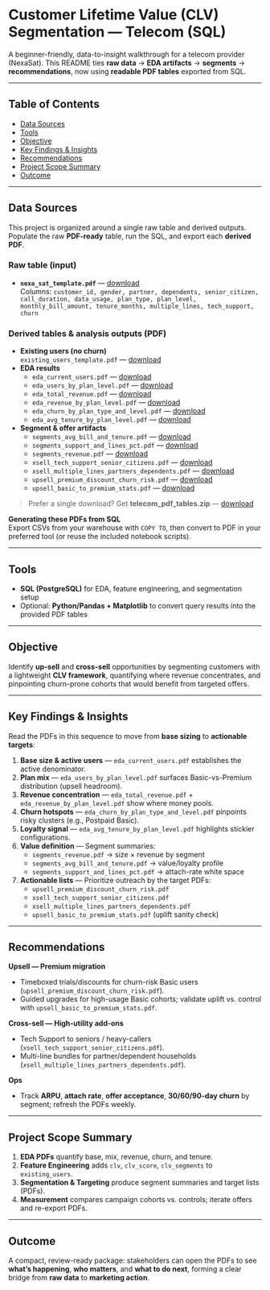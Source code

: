 # Customer Lifetime Value (CLV) Segmentation — Telecom (SQL)

A beginner-friendly, data-to-insight walkthrough for a telecom provider (NexaSat). This README ties **raw data** → **EDA artifacts** → **segments** → **recommendations**, now using **readable PDF tables** exported from SQL.

---

## Table of Contents
- [Data Sources](#data-sources)
- [Tools](#tools)
- [Objective](#objective)
- [Key Findings & Insights](#key-findings--insights)
- [Recommendations](#recommendations)
- [Project Scope Summary](#project-scope-summary)
- [Outcome](#outcome)

---

## Data Sources

This project is organized around a single raw table and derived outputs. Populate the raw **PDF-ready** table, run the SQL, and export each **derived PDF**.

### Raw table (input)
- **`nexa_sat_template.pdf`** — [download](sandbox:/mnt/data/nexa_sat_template.pdf)  
  Columns: `customer_id, gender, partner, dependents, senior_citizen, call_duration, data_usage, plan_type, plan_level, monthly_bill_amount, tenure_months, multiple_lines, tech_support, churn`

### Derived tables & analysis outputs (PDF)
- **Existing users (no churn)**  
  `existing_users_template.pdf` — [download](sandbox:/mnt/data/existing_users_template.pdf)
- **EDA results**
  - `eda_current_users.pdf` — [download](sandbox:/mnt/data/eda_current_users.pdf)
  - `eda_users_by_plan_level.pdf` — [download](sandbox:/mnt/data/eda_users_by_plan_level.pdf)
  - `eda_total_revenue.pdf` — [download](sandbox:/mnt/data/eda_total_revenue.pdf)
  - `eda_revenue_by_plan_level.pdf` — [download](sandbox:/mnt/data/eda_revenue_by_plan_level.pdf)
  - `eda_churn_by_plan_type_and_level.pdf` — [download](sandbox:/mnt/data/eda_churn_by_plan_type_and_level.pdf)
  - `eda_avg_tenure_by_plan_level.pdf` — [download](sandbox:/mnt/data/eda_avg_tenure_by_plan_level.pdf)
- **Segment & offer artifacts**
  - `segments_avg_bill_and_tenure.pdf` — [download](sandbox:/mnt/data/segments_avg_bill_and_tenure.pdf)
  - `segments_support_and_lines_pct.pdf` — [download](sandbox:/mnt/data/segments_support_and_lines_pct.pdf)
  - `segments_revenue.pdf` — [download](sandbox:/mnt/data/segments_revenue.pdf)
  - `xsell_tech_support_senior_citizens.pdf` — [download](sandbox:/mnt/data/xsell_tech_support_senior_citizens.pdf)
  - `xsell_multiple_lines_partners_dependents.pdf` — [download](sandbox:/mnt/data/xsell_multiple_lines_partners_dependents.pdf)
  - `upsell_premium_discount_churn_risk.pdf` — [download](sandbox:/mnt/data/upsell_premium_discount_churn_risk.pdf)
  - `upsell_basic_to_premium_stats.pdf` — [download](sandbox:/mnt/data/upsell_basic_to_premium_stats.pdf)

> Prefer a single download? Get **telecom_pdf_tables.zip** — [download](sandbox:/mnt/data/telecom_pdf_tables.zip)

**Generating these PDFs from SQL**  
Export CSVs from your warehouse with `COPY TO`, then convert to PDF in your preferred tool (or reuse the included notebook scripts).

---

## Tools

- **SQL (PostgreSQL)** for EDA, feature engineering, and segmentation setup  
- Optional: **Python/Pandas + Matplotlib** to convert query results into the provided PDF tables

---

## Objective

Identify **up-sell** and **cross-sell** opportunities by segmenting customers with a lightweight **CLV framework**, quantifying where revenue concentrates, and pinpointing churn-prone cohorts that would benefit from targeted offers.

---

## Key Findings & Insights

Read the PDFs in this sequence to move from **base sizing** to **actionable targets**:

1. **Base size & active users** — `eda_current_users.pdf` establishes the active denominator.
2. **Plan mix** — `eda_users_by_plan_level.pdf` surfaces Basic-vs-Premium distribution (upsell headroom).
3. **Revenue concentration** — `eda_total_revenue.pdf` + `eda_revenue_by_plan_level.pdf` show where money pools.
4. **Churn hotspots** — `eda_churn_by_plan_type_and_level.pdf` pinpoints risky clusters (e.g., Postpaid Basic).
5. **Loyalty signal** — `eda_avg_tenure_by_plan_level.pdf` highlights stickier configurations.
6. **Value definition** — Segment summaries:
   - `segments_revenue.pdf` → size × revenue by segment
   - `segments_avg_bill_and_tenure.pdf` → value/loyalty profile
   - `segments_support_and_lines_pct.pdf` → attach-rate white space
7. **Actionable lists** — Prioritize outreach by the target PDFs:
   - `upsell_premium_discount_churn_risk.pdf`
   - `xsell_tech_support_senior_citizens.pdf`
   - `xsell_multiple_lines_partners_dependents.pdf`
   - `upsell_basic_to_premium_stats.pdf` (uplift sanity check)

---

## Recommendations

**Upsell — Premium migration**
- Timeboxed trials/discounts for churn-risk Basic users (`upsell_premium_discount_churn_risk.pdf`).
- Guided upgrades for high-usage Basic cohorts; validate uplift vs. control with `upsell_basic_to_premium_stats.pdf`.

**Cross-sell — High-utility add-ons**
- Tech Support to seniors / heavy-callers (`xsell_tech_support_senior_citizens.pdf`).
- Multi-line bundles for partner/dependent households (`xsell_multiple_lines_partners_dependents.pdf`).

**Ops**
- Track **ARPU**, **attach rate**, **offer acceptance**, **30/60/90-day churn** by segment; refresh the PDFs weekly.

---

## Project Scope Summary

1. **EDA PDFs** quantify base, mix, revenue, churn, and tenure.
2. **Feature Engineering** adds `clv`, `clv_score`, `clv_segments` to `existing_users`.
3. **Segmentation & Targeting** produce segment summaries and target lists (PDFs).
4. **Measurement** compares campaign cohorts vs. controls; iterate offers and re-export PDFs.

---

## Outcome

A compact, review-ready package: stakeholders can open the PDFs to see **what’s happening**, **who matters**, and **what to do next**, forming a clear bridge from **raw data** to **marketing action**.

